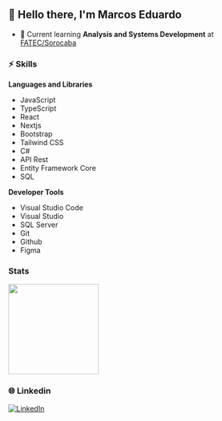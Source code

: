 ## 👋 Hello there, I'm **Marcos Eduardo**

- 📒 Current learning **Analysis and Systems Development** at [FATEC/Sorocaba](http://www.fatecsorocaba.edu.br/)

### ⚡️ Skills

**Languages and Libraries**

 - JavaScript
 - TypeScript
 - React
 - Nextjs
 - Bootstrap
 - Tailwind CSS
 - C#
 - API Rest
 - Entity Framework Core
 - SQL 
 
**Developer Tools**

 - Visual Studio Code
 - Visual Studio
 - SQL Server
 - Git
 - Github
 - Figma

### Stats
<img height="180px" src="https://github-readme-stats.vercel.app/api/top-langs/?username=Marcosedu1&layout=compact&langs_count=7&theme=dark"/>

### 🌐 Linkedin

<a href="https://www.linkedin.com/in/marcos-eduardo-camargo-7511bb21b/" target="_blank"> <img src="https://img.shields.io/badge/LinkedIn-0077B5?style=for-the-badge&logo=linkedin&logoColor=white" alt="LinkedIn">
</a>
